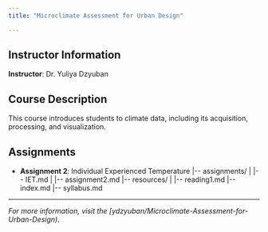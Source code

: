 ```yaml
---
title: "Microclimate Assessment for Urban Design"

---
```


## Instructor Information
**Instructor**: Dr. Yuliya Dzyuban

## Course Description
This course introduces students to climate data, including its acquisition, processing, and visualization.

## Assignments 
- **Assignment 2**: Individual Experienced Temperature
|-- assignments/
|   |-- IET.md
|   |-- assignment2.md
|-- resources/
|   |-- reading1.md
|-- index.md
|-- syllabus.md


---

_For more information, visit the [ydzyuban/Microclimate-Assessment-for-Urban-Design)._  
